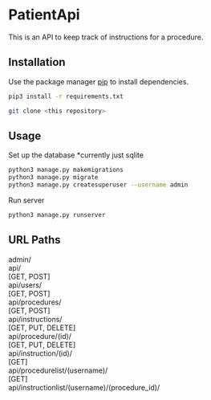 # PatientApi

This is an API to keep track of instructions for a procedure.

## Installation

Use the package manager [pip](https://pip.pypa.io/en/stable/) to install dependencies.

```bash
pip3 install -r requirements.txt
```
```bash
git clone <this repository>
```
## Usage

Set up the database *currently just sqlite
```bash
python3 manage.py makemigrations
python3 manage.py migrate
python3 manage.py createsuperuser --username admin
```
Run server
```bash
python3 manage.py runserver
```

## URL Paths

admin/ \
api/ \
[GET, POST] \
api/users/ \
[GET, POST] \
api/procedures/ \
[GET, POST] \
api/instructions/ \
[GET, PUT, DELETE] \
api/procedure/(id)/ \
[GET, PUT, DELETE] \
api/instruction/(id)/ \
[GET] \
api/procedurelist/(username)/ \
[GET] \
api/instructionlist/(username)/(procedure_id)/

